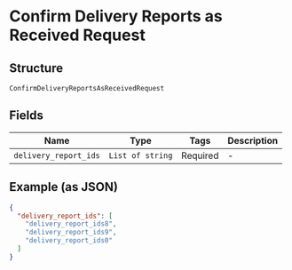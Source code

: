 
# Confirm Delivery Reports as Received Request

## Structure

`ConfirmDeliveryReportsAsReceivedRequest`

## Fields

| Name | Type | Tags | Description |
|  --- | --- | --- | --- |
| `delivery_report_ids` | `List of string` | Required | - |

## Example (as JSON)

```json
{
  "delivery_report_ids": [
    "delivery_report_ids8",
    "delivery_report_ids9",
    "delivery_report_ids0"
  ]
}
```


